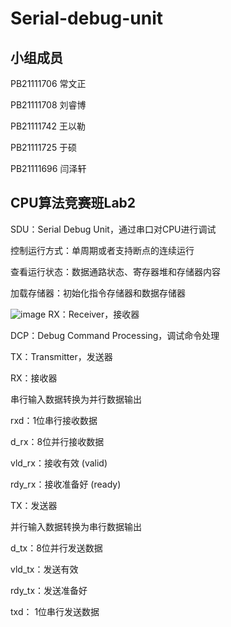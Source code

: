# Serial-debug-unit
## 小组成员

PB21111706 常文正

PB21111708 刘睿博

PB21111742 王以勒

PB21111725 于硕

PB21111696 闫泽轩

## CPU算法竞赛班Lab2

SDU：Serial Debug Unit，通过串口对CPU进行调试

控制运行方式：单周期或者支持断点的连续运行

查看运行状态：数据通路状态、寄存器堆和存储器内容

加载存储器：初始化指令存储器和数据存储器

![image](https://user-images.githubusercontent.com/99136908/226158541-9fdbce0b-1d39-4fbf-ae6d-975f1e97737e.png)
RX：Receiver，接收器

DCP：Debug Command Processing，调试命令处理

TX：Transmitter，发送器 

RX：接收器

串行输入数据转换为并行数据输出

rxd：1位串行接收数据

d_rx：8位并行接收数据

vld_rx：接收有效 (valid)

rdy_rx：接收准备好 (ready)

TX：发送器

并行输入数据转换为串行数据输出

d_tx：8位并行发送数据

vld_tx：发送有效

rdy_tx：发送准备好

txd： 1位串行发送数据
